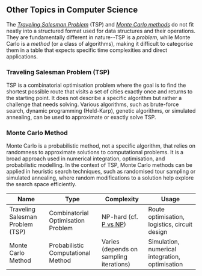 
## Other Topics in Computer Science

The *[Traveling Salesman Problem](./salesman/)* (TSP) and
*[Monte Carlo methods](./monte/)* do not fit neatly into a structured format used for
data structures and their operations. They are fundamentally different in nature--TSP
is a *problem*, while Monte Carlo is a *method* (or a class of algorithms), making it
difficult to categorise them in a table that expects specific time complexities and
direct applications.


### Traveling Salesman Problem (TSP)

TSP is a combinatorial optimisation problem where the goal is to find the shortest possible
route that visits a set of cities exactly once and returns to the starting point. It does
not describe a specific algorithm but rather a challenge that needs solving. Various algorithms,
such as brute-force search, dynamic programming (Held-Karp), genetic algorithms, or simulated
annealing, can be used to approximate or exactly solve TSP.


### Monte Carlo Method

Monte Carlo is a probabilistic method, not a specific algorithm, that relies on randomness to
approximate solutions to computational problems. It is a broad approach used in numerical
integration, optimisation, and probabilistic modelling. In the context of TSP, Monte Carlo
methods can be applied in heuristic search techniques, such as randomised tour sampling or
simulated annealing, where random modifications to a solution help explore the search space
efficiently.

| Name  | Type   | Complexity    | Usage  |
|--|--|--|--|
| Traveling Salesman Problem (TSP) | Combinatorial Optimisation Problem | NP-hard (cf. [P vs NP](./../limits/PvsNP.md)) | Route optimisation, logistics, circuit design |
| Monte Carlo Method | Probabilistic Computational Method | Varies (depends on sampling iterations) | Simulation, numerical integration, optimisation |
